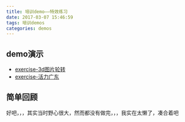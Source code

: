 ```yaml
---
title: 培训demo——特效练习
date: 2017-03-07 15:46:59
tags: 培训demos
categories: demos
---
```


## demo演示

- [exercise-3d图片轮转](/demos/培训demos/特效练习/exercise-3d图片轮转.html)
- [exercise-活力广东](/demos/培训demos/特效练习/exercise-活力广东.html)

## 简单回顾

好吧，，，其实当时野心很大，然而都没有做完，，，我实在太懒了，凑合着吧
